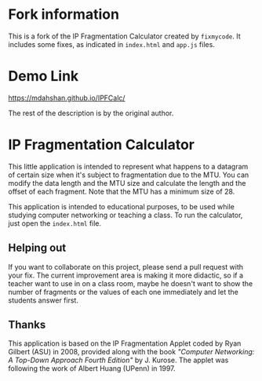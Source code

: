 # Fork information

This is a fork of the IP Fragmentation Calculator created by ``fixmycode``. It includes some fixes, as indicated in ``index.html`` and ``app.js`` files.

# Demo Link
https://mdahshan.github.io/IPFCalc/

The rest of the description is by the original author.

# IP Fragmentation Calculator

This little application is intended to represent what happens to a datagram of certain size when it's subject to fragmentation due to the MTU. You can modify the data length and the MTU size and calculate the length and the offset of each fragment. Note that the MTU has a minimum size of 28.

This application is intended to educational purposes, to be used while studying computer networking or teaching a class. To run the calculator, just open the ``index.html`` file.

## Helping out

If you want to collaborate on this project, please send a pull request with your fix. The current improvement area is making it more didactic, so if a teacher want to use in on a class room, maybe he doesn't want to show the number of fragments or the values of each one immediately and let the students answer first.

## Thanks

This application is based on the IP Fragmentation Applet coded by Ryan Gilbert (ASU) in 2008, provided along with the book *"Computer Networking: A Top-Down Approach Fourth Edition"* by J. Kurose. The applet was following the work of Albert Huang (UPenn) in 1997.
